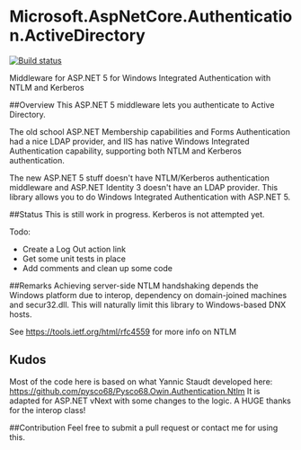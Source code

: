 # Microsoft.AspNetCore.Authentication.ActiveDirectory
[![Build status](https://ci.appveyor.com/api/projects/status/hhd468o15oct73sg?svg=true)](https://ci.appveyor.com/project/SharePointRadi/microsoft-aspnetcore-authentication-activedirector)

Middleware for ASP.NET 5 for Windows Integrated Authentication with NTLM and Kerberos

##Overview
This ASP.NET 5 middleware lets you authenticate to Active Directory. 

The old school ASP.NET Membership capabilities and Forms Authentication had a nice LDAP provider, and IIS has native Windows Integrated Authentication capability, supporting both NTLM and Kerberos authentication. 

The new ASP.NET 5 stuff doesn't have NTLM/Kerberos authentication middleware and ASP.NET Identity 3 doesn't have an LDAP provider. This library allows you to do Windows Integrated Authentication with ASP.NET 5.

##Status
This is still work in progress. Kerberos is not attempted yet. 

Todo:
- Create a Log Out action link
- Get some unit tests in place
- Add comments and clean up some code

##Remarks
Achieving server-side NTLM handshaking depends the Windows platform due to interop, dependency on domain-joined machines and secur32.dll. This will naturally limit this library to Windows-based DNX hosts.

See https://tools.ietf.org/html/rfc4559 for more info on NTLM

## Kudos
Most of the code here is based on what Yannic Staudt developed here: https://github.com/pysco68/Pysco68.Owin.Authentication.Ntlm
It is adapted for ASP.NET vNext with some changes to the logic. A HUGE thanks for the interop class!

##Contribution
Feel free to submit a pull request or contact me for using this.
